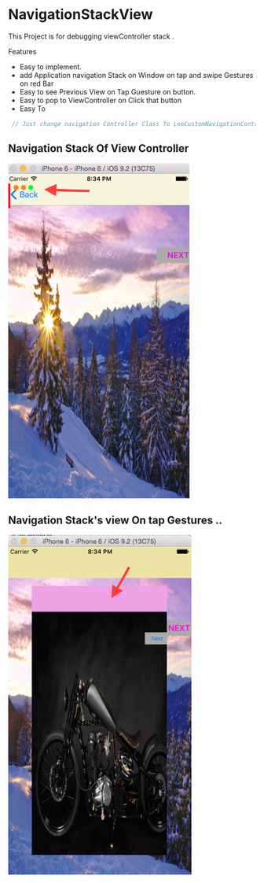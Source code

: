 # NavigationStackView
This Project is for debugging  viewController stack . 

Features 
* Easy to implement. 
* add Application navigation   Stack on Window on tap  and   swipe Gestures  on red Bar 
* Easy to see Previous View on Tap Guesture on button. 
* Easy to pop to ViewController on Click that button 
* Easy To 
```javascript
 // Just change navigation Controller Class To LeoCustomNavigationController in NIb(Or Storyboard or by hand  )
```

## Navigation Stack Of View Controller

![Screenshot 1](https://github.com/vijayvir/NavigationStackView/blob/master/NavigationStackDemo/NavigationStackDemo/Demo1.png)

## Navigation Stack's view On tap Gestures ..
![Screenshot 2](https://github.com/vijayvir/NavigationStackView/blob/master/NavigationStackDemo/NavigationStackDemo/Demo2.png)
